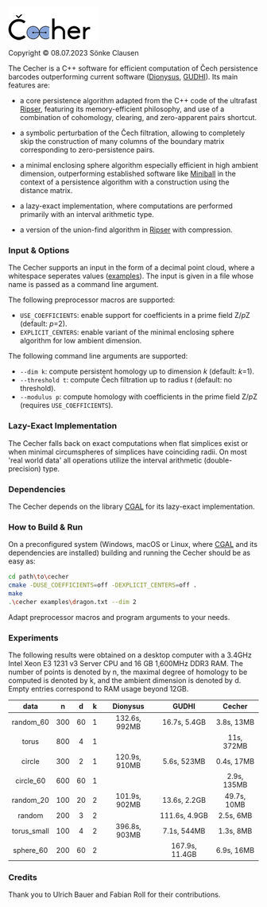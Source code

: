 ![Cecher](logo.png)

Copyright © 08.07.2023 Sönke Clausen

The Cecher is a C++ software for efficient computation of Čech persistence barcodes outperforming current software ([Dionysus], [GUDHI]). Its main features are:

  - a core persistence algorithm adapted from the C++ code of the ultrafast [Ripser], featuring its memory-efficient philosophy, and use of a combination of cohomology, clearing, and zero-apparent pairs shortcut.
    
  - a symbolic perturbation of the Čech filtration, allowing to completely skip the construction of many columns of the boundary matrix corresponding to zero-persistence pairs.
    
  - a minimal enclosing sphere algorithm especially efficient in high ambient dimension, outperforming established software like [Miniball] in the context of a persistence algorithm with a construction using the distance matrix.
    
  - a lazy-exact implementation, where computations are performed primarily with an interval arithmetic type.

  - a version of the union-find algorithm in [Ripser] with compression.


    
### Input & Options

The Cecher supports an input in the form of a decimal point cloud, where a whitespace seperates values ([examples]). The input is given in a file whose name is passed as a command line argument. 

The following preprocessor macros are supported:

  - `USE_COEFFICIENTS`: enable support for coefficients in a prime field Z/*p*Z (default: *p*=2).
  - `EXPLICIT_CENTERS`: enable variant of the minimal enclosing sphere algorithm for low ambient dimension.

The following command line arguments are supported:

  - `--dim k`: compute persistent homology up to dimension *k* (default: *k*=1).
  - `--threshold t`: compute Čech filtration up to radius *t* (default: no threshold).
  - `--modulus p`: compute homology with coefficients in the prime field Z/*p*Z (requires `USE_COEFFICIENTS`).

### Lazy-Exact Implementation

The Cecher falls back on exact computations when flat simplices exist or when minimal circumspheres of simplices have coinciding radii. On most 'real world data' all operations utilize the interval arithmetic (double-precision) type.

### Dependencies 

The Cecher depends on the library [CGAL] for its lazy-exact implementation. 

### How to Build & Run

On a preconfigured system (Windows, macOS or Linux, where [CGAL] and its dependencies are installed) building and running the Cecher should be as easy as:

```sh
cd path\to\cecher
cmake -DUSE_COEFFICIENTS=off -DEXPLICIT_CENTERS=off .
make
.\cecher examples\dragon.txt --dim 2

```
Adapt preprocessor macros and program arguments to your needs.


### Experiments

The following results were obtained on a desktop computer with a 3.4GHz Intel Xeon E3 1231
v3 Server CPU and 16 GB 1,600MHz DDR3 RAM. The number of points is denoted by n, the maximal degree of homology to be computed is denoted by k,
and the ambient dimension is denoted by d. Empty entries correspond to RAM usage beyond 12GB.

| data	|	n	| d	 | k	 |Dionysus	 |GUDHI		 |Cecher	  |
| :-------------:	|	:-------------:	| :-------------: | :-------------: |:-------------: |:-------------: |:-------------: |
|random_60 |	300|	60|	1|	132.6s, 992MB|	16.7s, 5.4GB|	3.8s, 13MB|
|torus	|	800	|4|	1|	|			|	11s, 372MB |
|circle	|	300	|2	|1	|120.9s, 910MB	|5.6s, 523MB	|0.4s, 17MB |
|circle_60	|600	|60|	1	|	|		|	2.9s, 135MB|
|random_20 |	100|	20|	2	|101.9s, 902MB	|13.6s, 2.2GB|	49.7s, 10MB|
|random | 	200	|3	|2|		|	111.6s, 4.9GB|	2.5s, 6MB|
|torus_small |	100	|4	|2|	396.8s, 903MB|	7.1s, 544MB|	1.3s, 8MB|
|sphere_60 |	200	|60|	2|		|	167.9s, 11.4GB|	6.9s, 16MB|



### Credits 

Thank you to Ulrich Bauer and Fabian Roll for their contributions.


[Ripser]: <https://github.com/Ripser/ripser>
[CGAL]: <https://www.cgal.org/download.html>
[Dionysus]: <http://www.mrzv.org/software/dionysus/>
[GUDHI]: <https://gudhi.inria.fr/>
[Miniball]: <https://people.inf.ethz.ch/gaertner/subdir/software/miniball.html>
[examples]: <https://github.com/s-clausen/cecher/tree/main/examples>


